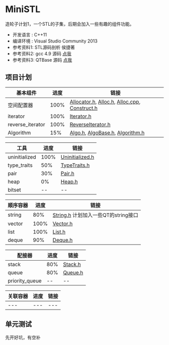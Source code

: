 # MiniSTL
  造轮子计划1，一个STL的子集，后期会加入一些有趣的组件功能。
* 开发语言 :  C++11
* 编译环境 :  Visual Studio Community 2013
* 参考资料1:  STL源码剖析 侯捷著
* 参考资料2:  gcc 4.9 源码 [点我](https://github.com/gcc-mirror/gcc/tree/master/libstdc%2B%2B-v3/include)
* 参考资料3:  QTBase 源码 [点我](https://github.com/qtproject/qtbase)

## 项目计划

|基本组件|进度|链接|
|---|---|---|
|空间配置器|100%|[Allocator.h](MiniSTL/Allocator.h), [Alloc.h](MiniSTL/Alloc.h), [Alloc.cpp](MiniSTL/Alloc.cpp), [Construct.h](MiniSTL/Construct.h)|
|iterator|100%|[Iterator.h](MiniSTL/Iterator.h)|
|reverse_iterator|100%|[ReverseIterator.h](MiniSTL/ReverseIterator.h)|
|Algorithm|15%|[Algo.h](MiniSTL/Algo.h), [AlgoBase.h](MiniSTL/AlgoBase.h), [Algorithm.h](MiniSTL/Algorithm.h)|

|工具|进度|链接|
|---|---|---|
|uninitialized|100%|[Uninitialized.h](MiniSTL/Uninitialized.h)|
|type_traits|50%|[TypeTraits.h](MiniSTL/TypeTraits.h)|
|pair|30%|[Pair.h](MiniSTL/Pair.h)|
|heap|0%|[Heap.h](MiniSTL/Heap.h)|
|bitset|--|--|

|顺序容器|进度|链接|
|---|---|---|
|string|80%|[String.h](MiniSTL/String.h) 计划加入一些QT的string接口|
|vector|100%|[Vector.h](MiniSTL/Vector.h)|
|list|100%|[List.h](MiniSTL/List.h)|
|deque|90%|[Deque.h](MiniSTL/Deque.h)|

|配接器|进度|链接|
|---|---|---|
|stack|80%|[Stack.h](MiniSTL/Stack.h)|
|queue|80%|[Queue.h](MiniSTL/Queue.h)|
|priority_queue|--|--|

|关联容器|进度|链接|
|---|---|---|
|---|---|---|



## 单元测试

先开好坑，有空补

